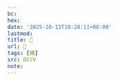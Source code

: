 ```yaml
---
bc:
hex:
date: '2025-10-13T10:28:11+08:00'
lastmod:
title: 􃉾
url: 􃉾
tags: [繻]
src: DCCV
note:
---
```

